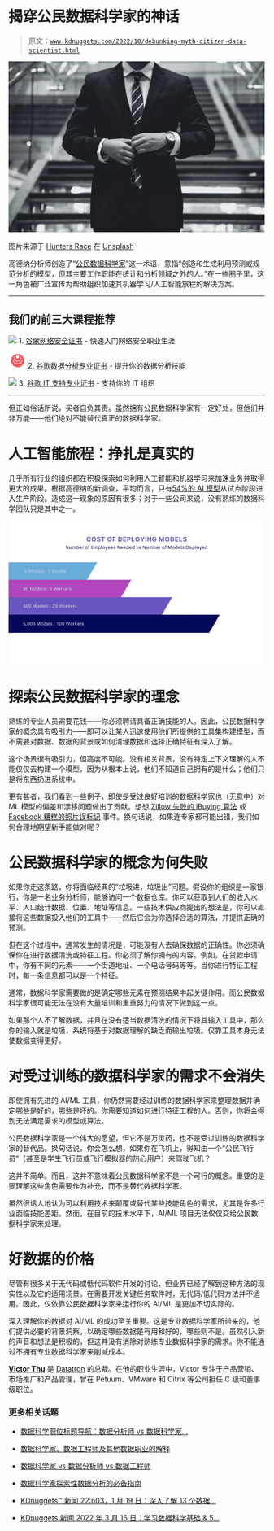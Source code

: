 # 揭穿公民数据科学家的神话

> 原文：[`www.kdnuggets.com/2022/10/debunking-myth-citizen-data-scientist.html`](https://www.kdnuggets.com/2022/10/debunking-myth-citizen-data-scientist.html)

![揭穿公民数据科学家的神话](img/693f18a0dbee0f857d7e794f2ac2ae95.png)

图片来源于 [Hunters Race](https://unsplash.com/@huntersrace?utm_source=unsplash&utm_medium=referral&utm_content=creditCopyText) 在 [Unsplash](https://unsplash.com/s/photos/model-professional?utm_source=unsplash&utm_medium=referral&utm_content=creditCopyText)

高德纳分析师创造了“[公民数据科学家](https://www.gartner.com/smarterwithgartner/how-to-use-citizen-data-scientists-to-maximize-your-da-strategy)”这一术语，意指“创造和生成利用预测或规范分析的模型，但其主要工作职能在统计和分析领域之外的人。”在一些圈子里，这一角色被广泛宣传为帮助组织加速其机器学习/人工智能旅程的解决方案。

* * *

## 我们的前三大课程推荐

![](img/0244c01ba9267c002ef39d4907e0b8fb.png) 1\. [谷歌网络安全证书](https://www.kdnuggets.com/google-cybersecurity) - 快速入门网络安全职业生涯

![](img/e225c49c3c91745821c8c0368bf04711.png) 2\. [谷歌数据分析专业证书](https://www.kdnuggets.com/google-data-analytics) - 提升你的数据分析技能

![](img/0244c01ba9267c002ef39d4907e0b8fb.png) 3\. [谷歌 IT 支持专业证书](https://www.kdnuggets.com/google-itsupport) - 支持你的 IT 组织

* * *

但正如俗话所说，买者自负其责。虽然拥有公民数据科学家有一定好处，但他们并非万能——他们绝对不能替代真正的数据科学家。

# 人工智能旅程：挣扎是真实的

几乎所有行业的组织都在积极探索如何利用人工智能和机器学习来加速业务并取得更大的成果。根据高德纳的新调查，平均而言，只有[54%的 AI 模型](https://www.gartner.com/en/newsroom/press-releases/2022-08-22-gartner-survey-reveals-80-percent-of-executives-think-automation-can-be-applied-to-any-business-decision)从试点阶段进入生产阶段。造成这一现象的原因有很多；对于一些公司来说，没有熟练的数据科学团队只是其中之一。

![揭穿公民数据科学家的神话](img/1c0f8cad3fb19491dce019aca50797ec.png)

# 探索公民数据科学家的理念

熟练的专业人员需要花钱——你必须聘请具备正确技能的人。因此，公民数据科学家的概念具有吸引力——即可以让某人迅速使用他们所提供的工具集构建模型，而不需要对数据、数据的背景或如何清理数据和选择正确特征有深入了解。

这个场景很有吸引力，但高度不可能。没有相关背景，没有特定上下文理解的人不能仅仅去构建一个模型。因为从根本上说，他们不知道自己拥有的是什么；他们只是将东西扔进系统中。

更有甚者，我们看到一些例子，即使是受过良好培训的数据科学家也（无意中）对 ML 模型的偏差和漂移问题做出了贡献。想想 [Zillow 失败的 iBuying 算法](https://www.geekwire.com/2021/ibuying-algorithms-failed-zillow-says-business-worlds-love-affair-ai/) 或 [Facebook 糟糕的照片误标记](https://www.nytimes.com/2021/09/03/technology/facebook-ai-race-primates.html) 事件。换句话说，如果连专家都可能出错，我们如何合理地期望新手能做对呢？

# 公民数据科学家的概念为何失败

如果你走这条路，你将面临经典的“垃圾进，垃圾出”问题。假设你的组织是一家银行，你是一名业务分析师，能够访问一个数据仓库。你可以获取到人们的收入水平、人口统计数据、位置、地址等信息。一些技术供应商提出的想法是，你可以直接将这些数据投入他们的工具中——然后它会为你选择合适的算法，并提供正确的预测。

但在这个过程中，通常发生的情况是，可能没有人去确保数据的正确性。你必须确保你在进行数据清洗或特征工程。你必须了解你拥有的内容。例如，在贷款申请中，你有不同的元素——一个街道地址、一个电话号码等等。当你进行特征工程时，每一条信息都可以是一个特征。

通常，数据科学家需要做的是确定哪些元素在预测结果中起关键作用。而公民数据科学家很可能无法在没有大量培训和重重努力的情况下做到这一点。

如果那个人不了解数据，并且在没有适当数据清洗的情况下将其输入工具中，那么你的输入就是垃圾，系统将基于对数据理解的缺乏而输出垃圾。仅靠工具本身无法使数据变得更好。

# 对受过训练的数据科学家的需求不会消失

即使拥有先进的 AI/ML 工具，你仍然需要经过训练的数据科学家来整理数据并确定哪些是好的，哪些是坏的。你需要知道如何进行特征工程的人。否则，你将会得到无法满足需求的模型或算法。

公民数据科学家是一个伟大的愿望，但它不是万灵药，也不是受过训练的数据科学家的替代品。换句话说，你会怎么想，如果你在飞机上，得知由一个“公民飞行员”（甚至是学生飞行员或飞行模拟器的热心用户）来驾驶飞机？

这并不简单。而且，这并不意味着公民数据科学家不是一个可行的概念。重要的是要理解这些角色需要作为补充，而不是替代数据科学家。

虽然很诱人地认为可以利用技术来颠覆或替代某些技能角色的需求，尤其是许多行业面临技能差距。然而，在目前的技术水平下，AI/ML 项目无法仅仅交给公民数据科学家来处理。

# 好数据的价格

尽管有很多关于无代码或低代码软件开发的讨论，但业界已经了解到这种方法的现实性以及它的适用场景。在需要开发关键任务软件时，无代码/低代码方法并不适用。因此，仅依靠公民数据科学家来运行你的 AI/ML 是更加不切实际的。

深入理解你的数据对 AI/ML 的成功至关重要。这是专业数据科学家所带来的，他们提供必要的背景洞察，以确定哪些数据是有用和好的，哪些则不是。虽然引入新的声音和想法是积极的，但这并没有消除对熟练专业数据科学家的需求。你不能通过不拥有专业数据科学家来削减成本。

**[Victor Thu](https://www.linkedin.com/in/victorthu/)** 是 [Datatron](https://datatron.com/) 的总裁。在他的职业生涯中，Victor 专注于产品营销、市场推广和产品管理，曾在 Petuum、VMware 和 Citrix 等公司担任 C 级和董事级职位。

### 更多相关话题

+   [数据科学职位标题导航：数据分析师 vs 数据科学家…](https://www.kdnuggets.com/navigating-data-science-job-titles-data-analyst-vs-data-scientist-vs-data-engineer)

+   [数据科学家、数据工程师及其他数据职业的解释](https://www.kdnuggets.com/2021/05/data-scientist-data-engineer-data-careers-explained.html)

+   [数据科学家 vs 数据分析师 vs 数据工程师](https://www.kdnuggets.com/2022/01/data-scientist-data-analyst-data-engineer.html)

+   [数据科学家探索性数据分析的必备指南](https://www.kdnuggets.com/2023/06/data-scientist-essential-guide-exploratory-data-analysis.html)

+   [KDnuggets™ 新闻 22:n03，1 月 19 日：深入了解 13 个数据…](https://www.kdnuggets.com/2022/n03.html)

+   [KDnuggets 新闻 2022 年 3 月 16 日：学习数据科学基础 & 5…](https://www.kdnuggets.com/2022/n11.html)
